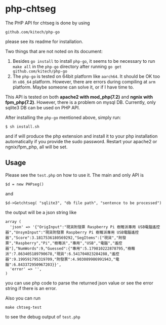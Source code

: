 php-chtseg
===

The PHP API for chtseg is done by using 

```
github.com/kitech/php-go
```
please see its readme for installation.

Two things that are not noted on its document:

1. Besides `go install` to install `php-go`, it seems to be necessary to run `make all` in the `php-go` directory after running `go get github.com/kitech/php-go`
2. The `php-go` is tested on 64bit platform like `aarch64`. It should be OK too in `x86_64` platform. However, there are errors during compiling at `arm` platform. Maybe someone can solve it, or if I have time to.

This API is tested on both **apache2 with mod_php(7.2)** and **ngnix with fpm_php(7.2)**. However, there is a problem on mysql DB. Currently, only sqlite3 DB can be used on PHP API.

After installing the `php-go` mentioned above, simply run:

```
$ sh install.sh
```
and if will produce the php extension and install it to your php installation automatically if you provide the sudo password. Restart your apache2 or ngnix/fpm_php, all will be set.

## Usage

Please see the `test.php` on how to use it. The main and only API is

```
$d = new PHPseg()
```
and 

```
$d->Getchtseg( "sqlite3", "db file path", "sentence to be processed")
```

the output will be a json string like

```
array (
  'json' => '{"OrigInput":"現貨附發票 Raspberry Pi 樹莓派專用 USB電腦遙控器","UnsymInput":"現貨附發票 Raspberry Pi 樹莓派專用 USB電腦遙控器","Score":3.1817536180569292,"SegItems":["現貨","附發票","Raspberry","Pi","樹莓派","專用","USB","電腦","遙控器"],"NumWords":9,"Guessed":{"專用":5.179810222878795,"樹莓派":7.863405189790678,"現貨":6.541704023284288,"遙控器":9.199591795319709,"附發票":4.903089986991943,"電腦":6.843372950967203}}',
  'error' => '',
)
```
you can use php code to parse the returned json value or see the error string if there is an error.

Also you can run 

```
make chtseg-test
```
to see the debug output of `test.php`


